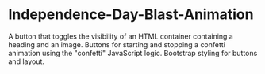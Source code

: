 # Independence-Day-Blast-Animation
A button that toggles the visibility of an HTML container containing a heading and an image. Buttons for starting and stopping a confetti animation using the "confetti" JavaScript logic. Bootstrap styling for buttons and layout.
